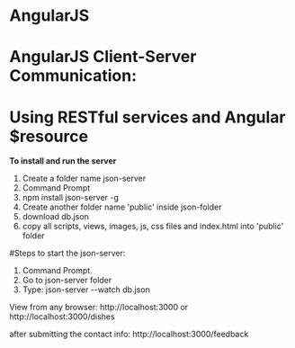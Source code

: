 # AngularJS
# AngularJS Client-Server Communication: 
# Using RESTful services and Angular $resource


**To install and run the server** 
01. Create a folder name json-server
02. Command Prompt
03. npm install json-server -g
04. Create another folder name 'public' inside json-folder
05. download db.json
06. copy all scripts, views, images, js, css files and index.html into 'public' folder

#Steps to start the json-server:

01. Command Prompt.
02. Go to json-server folder
03. Type: json-server --watch db.json

View from any browser:
http://localhost:3000
or
http://localhost:3000/dishes

after submitting the contact info:
http://localhost:3000/feedback
